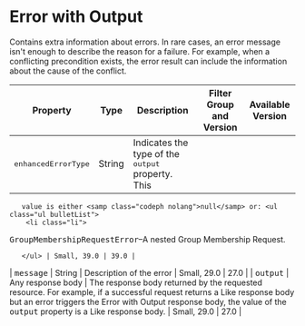 # Error with Output

Contains extra information about errors. In rare cases, an error message isn't enough to
  describe the reason for a failure. For example, when a conflicting precondition exists, the error
  result can include the information about the cause of the conflict.

| Property | Type | Description | Filter Group and Version | Available Version |
| --- | --- | --- | --- | --- |
| <samp class="codeph nolang">enhancedErrorType</samp> | String | Indicates the type of the <samp class="codeph nolang">output</samp> property. This
       value is either <samp class="codeph nolang">null</samp> or: <ul class="ul bulletList">
        <li class="li">
<samp class="codeph nolang">GroupMembershipRequestError</samp>–A nested Group Membership Request.</li>

       </ul> | Small, 39.0 | 39.0 |
| <samp class="codeph nolang">message</samp> | String | Description of the error | Small, 29.0 | 27.0 |
| <samp class="codeph nolang">output</samp> | Any response body | The response body returned by the requested resource. For example, if a successful request
       returns a Like response body but an error triggers the Error with Output response body, the
       value of the <samp class="codeph nolang">output</samp> property is a Like response
       body. | Small, 29.0 | 27.0 |